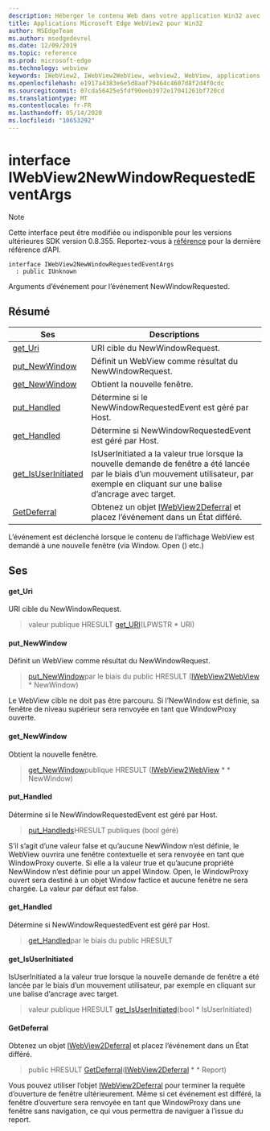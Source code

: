 ```yaml
---
description: Héberger le contenu Web dans votre application Win32 avec le contrôle Microsoft Edge WebView2
title: Applications Microsoft Edge WebView2 pour Win32
author: MSEdgeTeam
ms.author: msedgedevrel
ms.date: 12/09/2019
ms.topic: reference
ms.prod: microsoft-edge
ms.technology: webview
keywords: IWebView2, IWebView2WebView, webview2, WebView, applications Win32, Win32, Edge
ms.openlocfilehash: e1917a4383e6e5d8aaf79464c4607d8f2d4f0cdc
ms.sourcegitcommit: 07cda56425e5fdf90eeb3972e17041261bf720cd
ms.translationtype: MT
ms.contentlocale: fr-FR
ms.lasthandoff: 05/14/2020
ms.locfileid: "10653292"
---
```

# interface IWebView2NewWindowRequestedEventArgs 

> [!NOTE]
> Cette interface peut être modifiée ou indisponible pour les versions ultérieures SDK version 0.8.355. Reportez-vous à [référence](../../../webview2-api-reference.md) pour la dernière référence d’API.

```
interface IWebView2NewWindowRequestedEventArgs
  : public IUnknown
```

Arguments d’événement pour l’événement NewWindowRequested.

## Résumé

 Ses                        | Descriptions
--------------------------------|---------------------------------------------
[get_Uri](#get_uri) | URI cible du NewWindowRequest.
[put_NewWindow](#put_newwindow) | Définit un WebView comme résultat du NewWindowRequest.
[get_NewWindow](#get_newwindow) | Obtient la nouvelle fenêtre.
[put_Handled](#put_handled) | Détermine si le NewWindowRequestedEvent est géré par Host.
[get_Handled](#get_handled) | Détermine si NewWindowRequestedEvent est géré par Host.
[get_IsUserInitiated](#get_isuserinitiated) | IsUserInitiated a la valeur true lorsque la nouvelle demande de fenêtre a été lancée par le biais d’un mouvement utilisateur, par exemple en cliquant sur une balise d’ancrage avec target.
[GetDeferral](#getdeferral) | Obtenez un objet [IWebView2Deferral](IWebView2Deferral.md) et placez l’événement dans un État différé.

L’événement est déclenché lorsque le contenu de l’affichage WebView est demandé à une nouvelle fenêtre (via Window. Open () etc.)

## Ses

#### get_Uri 

URI cible du NewWindowRequest.

> valeur publique HRESULT [get_URI](#get_uri)(LPWSTR * URI)

#### put_NewWindow 

Définit un WebView comme résultat du NewWindowRequest.

> [put_NewWindow](#put_newwindow)par le biais du public HRESULT ([IWebView2WebView](IWebView2WebView.md) * NewWindow)

Le WebView cible ne doit pas être parcouru. Si l’NewWindow est définie, sa fenêtre de niveau supérieur sera renvoyée en tant que WindowProxy ouverte.

#### get_NewWindow 

Obtient la nouvelle fenêtre.

> [get_NewWindow](#get_newwindow)publique HRESULT ([IWebView2WebView](IWebView2WebView.md) * * NewWindow)

#### put_Handled 

Détermine si le NewWindowRequestedEvent est géré par Host.

> [put_Handleds](#put_handled)HRESULT publiques (bool géré)

S’il s’agit d’une valeur false et qu’aucune NewWindow n’est définie, le WebView ouvrira une fenêtre contextuelle et sera renvoyée en tant que WindowProxy ouverte. Si elle a la valeur true et qu’aucune propriété NewWindow n’est définie pour un appel Window. Open, le WindowProxy ouvert sera destiné à un objet Window factice et aucune fenêtre ne sera chargée. La valeur par défaut est false.

#### get_Handled 

Détermine si NewWindowRequestedEvent est géré par Host.

> [get_Handled](#get_handled)par le biais du public HRESULT

#### get_IsUserInitiated 

IsUserInitiated a la valeur true lorsque la nouvelle demande de fenêtre a été lancée par le biais d’un mouvement utilisateur, par exemple en cliquant sur une balise d’ancrage avec target.

> valeur publique HRESULT [get_IsUserInitiated](#get_isuserinitiated)(bool * IsUserInitiated)

#### GetDeferral 

Obtenez un objet [IWebView2Deferral](IWebView2Deferral.md) et placez l’événement dans un État différé.

> public HRESULT [GetDeferral](#getdeferral)([IWebView2Deferral](IWebView2Deferral.md) * * Report)

Vous pouvez utiliser l’objet [IWebView2Deferral](IWebView2Deferral.md) pour terminer la requête d’ouverture de fenêtre ultérieurement. Même si cet événement est différé, la fenêtre d’ouverture sera renvoyée en tant que WindowProxy dans une fenêtre sans navigation, ce qui vous permettra de naviguer à l’issue du report.

